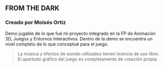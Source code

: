 ## FROM THE DARK
### Creado por Moisés Ortiz
Demo jugable de lo que fué mi proyecto integrado en la FP de Animación 3D, Juegos y Entornos Interactivos. Dentro de la demo se encuentra un nivel completo de lo que conceptué para el juego.

>La música y efectos de sonido utilizados tienen licencia de uso libre.\
>El apartado gráfico del juego es completamente de creación propia.
